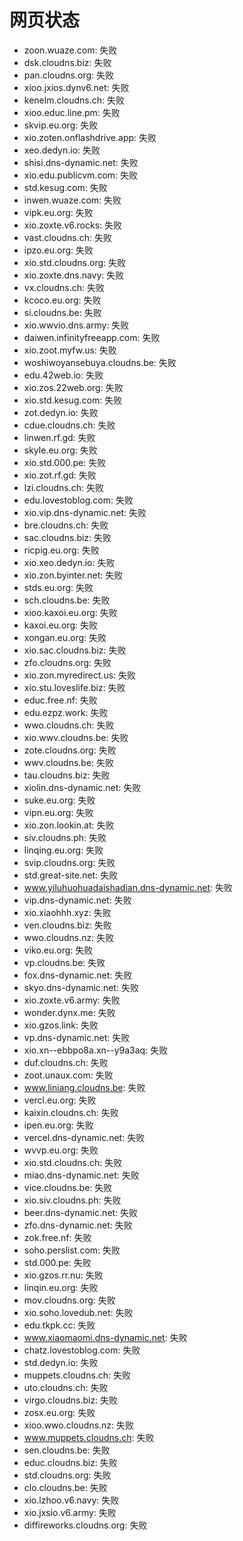 # 网页状态
- zoon.wuaze.com: 失败
- dsk.cloudns.biz: 失败
- pan.cloudns.org: 失败
- xioo.jxios.dynv6.net: 失败
- kenelm.cloudns.ch: 失败
- xioo.educ.line.pm: 失败
- skvip.eu.org: 失败
- xio.zoten.onflashdrive.app: 失败
- xeo.dedyn.io: 失败
- shisi.dns-dynamic.net: 失败
- xio.edu.publicvm.com: 失败
- std.kesug.com: 失败
- inwen.wuaze.com: 失败
- vipk.eu.org: 失败
- xio.zoxte.v6.rocks: 失败
- vast.cloudns.ch: 失败
- ipzo.eu.org: 失败
- xio.std.cloudns.org: 失败
- xio.zoxte.dns.navy: 失败
- vx.cloudns.ch: 失败
- kcoco.eu.org: 失败
- si.cloudns.be: 失败
- xio.wwvio.dns.army: 失败
- daiwen.infinityfreeapp.com: 失败
- xio.zoot.myfw.us: 失败
- woshiwoyansebuya.cloudns.be: 失败
- edu.42web.io: 失败
- xio.zos.22web.org: 失败
- xio.std.kesug.com: 失败
- zot.dedyn.io: 失败
- cdue.cloudns.ch: 失败
- linwen.rf.gd: 失败
- skyle.eu.org: 失败
- xio.std.000.pe: 失败
- xio.zot.rf.gd: 失败
- lzi.cloudns.ch: 失败
- edu.lovestoblog.com: 失败
- xio.vip.dns-dynamic.net: 失败
- bre.cloudns.ch: 失败
- sac.cloudns.biz: 失败
- ricpig.eu.org: 失败
- xio.xeo.dedyn.io: 失败
- xio.zon.byinter.net: 失败
- stds.eu.org: 失败
- sch.cloudns.be: 失败
- xioo.kaxoi.eu.org: 失败
- kaxoi.eu.org: 失败
- xongan.eu.org: 失败
- xio.sac.cloudns.biz: 失败
- zfo.cloudns.org: 失败
- xio.zon.myredirect.us: 失败
- xio.stu.loveslife.biz: 失败
- educ.free.nf: 失败
- edu.ezpz.work: 失败
- wwo.cloudns.ch: 失败
- xio.wwv.cloudns.be: 失败
- zote.cloudns.org: 失败
- wwv.cloudns.be: 失败
- tau.cloudns.biz: 失败
- xiolin.dns-dynamic.net: 失败
- suke.eu.org: 失败
- vipn.eu.org: 失败
- xio.zon.lookin.at: 失败
- siv.cloudns.ph: 失败
- linqing.eu.org: 失败
- svip.cloudns.org: 失败
- std.great-site.net: 失败
- www.yiluhuohuadaishadian.dns-dynamic.net: 失败
- vip.dns-dynamic.net: 失败
- xio.xiaohhh.xyz: 失败
- ven.cloudns.biz: 失败
- wwo.cloudns.nz: 失败
- viko.eu.org: 失败
- vp.cloudns.be: 失败
- fox.dns-dynamic.net: 失败
- skyo.dns-dynamic.net: 失败
- xio.zoxte.v6.army: 失败
- wonder.dynx.me: 失败
- xio.gzos.link: 失败
- vp.dns-dynamic.net: 失败
- xio.xn--ebbpo8a.xn--y9a3aq: 失败
- duf.cloudns.ch: 失败
- zoot.unaux.com: 失败
- www.liniang.cloudns.be: 失败
- vercl.eu.org: 失败
- kaixin.cloudns.ch: 失败
- ipen.eu.org: 失败
- vercel.dns-dynamic.net: 失败
- wvvp.eu.org: 失败
- xio.std.cloudns.ch: 失败
- miao.dns-dynamic.net: 失败
- vice.cloudns.be: 失败
- xio.siv.cloudns.ph: 失败
- beer.dns-dynamic.net: 失败
- zfo.dns-dynamic.net: 失败
- zok.free.nf: 失败
- soho.perslist.com: 失败
- std.000.pe: 失败
- xio.gzos.rr.nu: 失败
- linqin.eu.org: 失败
- mov.cloudns.org: 失败
- xio.soho.lovedub.net: 失败
- edu.tkpk.cc: 失败
- www.xiaomaomi.dns-dynamic.net: 失败
- chatz.lovestoblog.com: 失败
- std.dedyn.io: 失败
- muppets.cloudns.ch: 失败
- uto.cloudns.ch: 失败
- virgo.cloudns.biz: 失败
- zosx.eu.org: 失败
- xioo.wwo.cloudns.nz: 失败
- www.muppets.cloudns.ch: 失败
- sen.cloudns.be: 失败
- educ.cloudns.biz: 失败
- std.cloudns.org: 失败
- clo.cloudns.be: 失败
- xio.lzhoo.v6.navy: 失败
- xio.jxsio.v6.army: 失败
- diffireworks.cloudns.org: 失败
